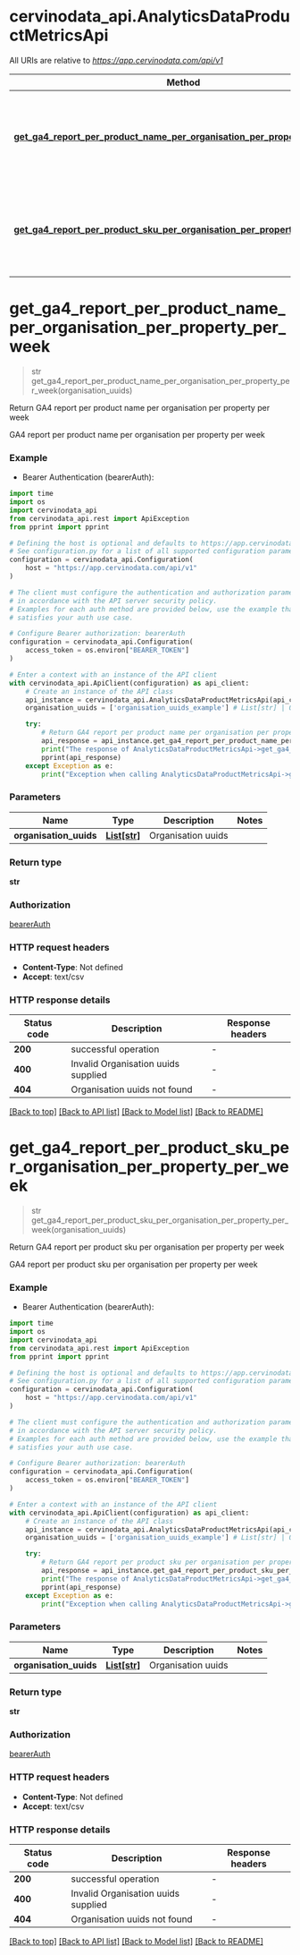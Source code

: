 # cervinodata_api.AnalyticsDataProductMetricsApi

All URIs are relative to *https://app.cervinodata.com/api/v1*

Method | HTTP request | Description
------------- | ------------- | -------------
[**get_ga4_report_per_product_name_per_organisation_per_property_per_week**](AnalyticsDataProductMetricsApi.md#get_ga4_report_per_product_name_per_organisation_per_property_per_week) | **GET** /data/ga4-report-per-product-name-per-organisation-per-property-per-week/{organisationUuids} | Return GA4 report per product name per organisation per property per week
[**get_ga4_report_per_product_sku_per_organisation_per_property_per_week**](AnalyticsDataProductMetricsApi.md#get_ga4_report_per_product_sku_per_organisation_per_property_per_week) | **GET** /data/ga4-report-per-product-sku-per-organisation-per-property-per-week/{organisationUuids} | Return GA4 report per product sku per organisation per property per week


# **get_ga4_report_per_product_name_per_organisation_per_property_per_week**
> str get_ga4_report_per_product_name_per_organisation_per_property_per_week(organisation_uuids)

Return GA4 report per product name per organisation per property per week

GA4 report per product name per organisation per property per week

### Example

* Bearer Authentication (bearerAuth):
```python
import time
import os
import cervinodata_api
from cervinodata_api.rest import ApiException
from pprint import pprint

# Defining the host is optional and defaults to https://app.cervinodata.com/api/v1
# See configuration.py for a list of all supported configuration parameters.
configuration = cervinodata_api.Configuration(
    host = "https://app.cervinodata.com/api/v1"
)

# The client must configure the authentication and authorization parameters
# in accordance with the API server security policy.
# Examples for each auth method are provided below, use the example that
# satisfies your auth use case.

# Configure Bearer authorization: bearerAuth
configuration = cervinodata_api.Configuration(
    access_token = os.environ["BEARER_TOKEN"]
)

# Enter a context with an instance of the API client
with cervinodata_api.ApiClient(configuration) as api_client:
    # Create an instance of the API class
    api_instance = cervinodata_api.AnalyticsDataProductMetricsApi(api_client)
    organisation_uuids = ['organisation_uuids_example'] # List[str] | Organisation uuids

    try:
        # Return GA4 report per product name per organisation per property per week
        api_response = api_instance.get_ga4_report_per_product_name_per_organisation_per_property_per_week(organisation_uuids)
        print("The response of AnalyticsDataProductMetricsApi->get_ga4_report_per_product_name_per_organisation_per_property_per_week:\n")
        pprint(api_response)
    except Exception as e:
        print("Exception when calling AnalyticsDataProductMetricsApi->get_ga4_report_per_product_name_per_organisation_per_property_per_week: %s\n" % e)
```



### Parameters

Name | Type | Description  | Notes
------------- | ------------- | ------------- | -------------
 **organisation_uuids** | [**List[str]**](str.md)| Organisation uuids | 

### Return type

**str**

### Authorization

[bearerAuth](../README.md#bearerAuth)

### HTTP request headers

 - **Content-Type**: Not defined
 - **Accept**: text/csv

### HTTP response details
| Status code | Description | Response headers |
|-------------|-------------|------------------|
**200** | successful operation |  -  |
**400** | Invalid Organisation uuids supplied |  -  |
**404** | Organisation uuids not found |  -  |

[[Back to top]](#) [[Back to API list]](../README.md#documentation-for-api-endpoints) [[Back to Model list]](../README.md#documentation-for-models) [[Back to README]](../README.md)

# **get_ga4_report_per_product_sku_per_organisation_per_property_per_week**
> str get_ga4_report_per_product_sku_per_organisation_per_property_per_week(organisation_uuids)

Return GA4 report per product sku per organisation per property per week

GA4 report per product sku per organisation per property per week

### Example

* Bearer Authentication (bearerAuth):
```python
import time
import os
import cervinodata_api
from cervinodata_api.rest import ApiException
from pprint import pprint

# Defining the host is optional and defaults to https://app.cervinodata.com/api/v1
# See configuration.py for a list of all supported configuration parameters.
configuration = cervinodata_api.Configuration(
    host = "https://app.cervinodata.com/api/v1"
)

# The client must configure the authentication and authorization parameters
# in accordance with the API server security policy.
# Examples for each auth method are provided below, use the example that
# satisfies your auth use case.

# Configure Bearer authorization: bearerAuth
configuration = cervinodata_api.Configuration(
    access_token = os.environ["BEARER_TOKEN"]
)

# Enter a context with an instance of the API client
with cervinodata_api.ApiClient(configuration) as api_client:
    # Create an instance of the API class
    api_instance = cervinodata_api.AnalyticsDataProductMetricsApi(api_client)
    organisation_uuids = ['organisation_uuids_example'] # List[str] | Organisation uuids

    try:
        # Return GA4 report per product sku per organisation per property per week
        api_response = api_instance.get_ga4_report_per_product_sku_per_organisation_per_property_per_week(organisation_uuids)
        print("The response of AnalyticsDataProductMetricsApi->get_ga4_report_per_product_sku_per_organisation_per_property_per_week:\n")
        pprint(api_response)
    except Exception as e:
        print("Exception when calling AnalyticsDataProductMetricsApi->get_ga4_report_per_product_sku_per_organisation_per_property_per_week: %s\n" % e)
```



### Parameters

Name | Type | Description  | Notes
------------- | ------------- | ------------- | -------------
 **organisation_uuids** | [**List[str]**](str.md)| Organisation uuids | 

### Return type

**str**

### Authorization

[bearerAuth](../README.md#bearerAuth)

### HTTP request headers

 - **Content-Type**: Not defined
 - **Accept**: text/csv

### HTTP response details
| Status code | Description | Response headers |
|-------------|-------------|------------------|
**200** | successful operation |  -  |
**400** | Invalid Organisation uuids supplied |  -  |
**404** | Organisation uuids not found |  -  |

[[Back to top]](#) [[Back to API list]](../README.md#documentation-for-api-endpoints) [[Back to Model list]](../README.md#documentation-for-models) [[Back to README]](../README.md)

